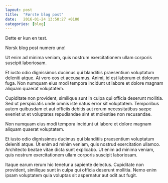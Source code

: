 ```yaml
---
layout: post
title:  "Første blog post"
date:   2016-01-24 13:50:27 +0100
categories: [blog]
---
```


Dette er kun en test.

Norsk blog post numero uno!

Ut enim ad minima veniam, quis nostrum exercitationem ullam corporis suscipit laboriosam.

Et iusto odio dignissimos ducimus qui blanditiis praesentium voluptatum deleniti atque. At vero eos et accusamus. Animi, id est laborum et dolorum fuga. Non numquam eius modi tempora incidunt ut labore et dolore magnam aliquam quaerat voluptatem.

Cupiditate non provident, similique sunt in culpa qui officia deserunt mollitia. Sed ut perspiciatis unde omnis iste natus error sit voluptatem. Temporibus autem quibusdam et aut officiis debitis aut rerum necessitatibus saepe eveniet ut et voluptates repudiandae sint et molestiae non recusandae.

Non numquam eius modi tempora incidunt ut labore et dolore magnam aliquam quaerat voluptatem.

Et iusto odio dignissimos ducimus qui blanditiis praesentium voluptatum deleniti atque. Ut enim ad minim veniam, quis nostrud exercitation ullamco. Architecto beatae vitae dicta sunt explicabo. Ut enim ad minima veniam, quis nostrum exercitationem ullam corporis suscipit laboriosam.

Itaque earum rerum hic tenetur a sapiente delectus.
Cupiditate non provident, similique sunt in culpa qui officia deserunt mollitia.
Nemo enim ipsam voluptatem quia voluptas sit aspernatur aut odit aut fugit.


